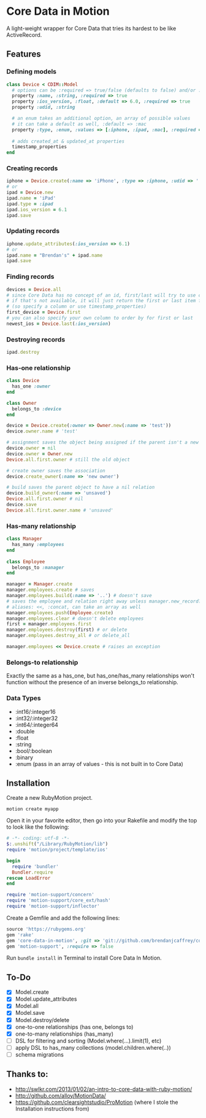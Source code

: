 # Core Data in Motion

A light-weight wrapper for Core Data that tries its hardest to be like ActiveRecord.

## Features

### Defining models
```ruby
class Device < CDIM::Model
  # options can be :required => true/false (defaults to false) and/or :default => ...
  property :name, :string, :required => true
  property :ios_version, :float, :default => 6.0, :required => true
  property :udid, :string

  # an enum takes an additional option, an array of possible values
  # it can take a default as well, :default => :mac
  property :type, :enum, :values => [:iphone, :ipad, :mac], :required => true # transparently stored as an :int16
  
  # adds created_at & updated_at properties
  timestamp_properties
end
```

### Creating records
```ruby
iphone = Device.create(:name => 'iPhone', :type => :iphone, :udid => '...')
# or
ipad = Device.new
ipad.name = 'iPad'
ipad.type = :ipad
ipad.ios_version = 6.1
ipad.save
```

### Updating records
```ruby
iphone.update_attributes(:ios_version => 6.1)
# or
ipad.name = "Brendan's" + ipad.name
ipad.save
```

### Finding records
```ruby
devices = Device.all
# since Core Data has no concept of an id, first/last will try to use created_at to order items
# if that's not available, it will just return the first or last item from a fetch request, which has no guarentee of order
# (so specify a column or use timestamp_properties)
first_device = Device.first
# you can also specify your own column to order by for first or last
newest_ios = Device.last(:ios_version)
```

### Destroying records
```ruby
ipad.destroy
```

### Has-one relationship
```ruby
class Device
  has_one :owner
end

class Owner
  belongs_to :device
end

device = Device.create(:owner => Owner.new(:name => 'test'))
device.owner.name # 'test'

# assignment saves the object being assigned if the parent isn't a new record, but it doesn't save the association between the two
device.owner = nil
device.owner = Owner.new
Device.all.first.owner # still the old object

# create owner saves the association
device.create_owner(:name => 'new owner')

# build saves the parent object to have a nil relation
device.build_owner(:name => 'unsaved')
Device.all.first.owner # nil
device.save
Device.all.first.owner.name # 'unsaved'
```

### Has-many relationship
```ruby
class Manager
  has_many :employees
end
  
class Employee
  belongs_to :manager
end

manager = Manager.create
manager.employees.create # saves
manager.employees.build(:name => '..') # doesn't save
# saves the employee and relation right away unless manager.new_record?
# aliases: <<, :concat, can take an array as well
manager.employees.push(Employee.create)
manager.employees.clear # doesn't delete employees
first = manager.employees.first
manager.employees.destroy(first) # or delete
manager.employees.destroy_all # or delete_all

manager.employees << Device.create # raises an exception
```

### Belongs-to relationship
Exactly the same as a has_one, but has_one/has_many relationships won't function without the presence of an inverse belongs_to relationship.

### Data Types

* :int16/:integer16
* :int32/:integer32
* :int64/:integer64
* :double
* :float
* :string
* :bool/:boolean
* :binary
* :enum (pass in an array of values - this is not built in to Core Data)

## Installation
Create a new RubyMotion project.

`motion create myapp`

Open it in your favorite editor, then go into your Rakefile and modify the top to look like the following:

```ruby
# -*- coding: utf-8 -*-
$:.unshift("/Library/RubyMotion/lib")
require 'motion/project/template/ios'

begin
  require 'bundler'
  Bundler.require
rescue LoadError
end

require 'motion-support/concern'
require 'motion-support/core_ext/hash'
require 'motion-support/inflector'
```

Create a Gemfile and add the following lines:

```ruby
source 'https://rubygems.org'
gem 'rake'
gem 'core-data-in-motion', :git => 'git://github.com/brendanjcaffrey/core-data-in-motion.git'
gem 'motion-support', :require => false
```

Run `bundle install` in Terminal to install Core Data In Motion.

## To-Do

- [x] Model.create
- [x] Model.update_attributes
- [x] Model.all
- [x] Model.save
- [x] Model.destroy/delete
- [x] one-to-one relationships (has one, belongs to)
- [x] one-to-many relationships (has_many)
- [ ] DSL for filtering and sorting (Model.where(...).limit(1), etc)
- [ ] apply DSL to has_many collections (model.children.where(..))
- [ ] schema migrations

## Thanks to:

- http://swlkr.com/2013/01/02/an-intro-to-core-data-with-ruby-motion/
- http://github.com/alloy/MotionData/
- https://github.com/clearsightstudio/ProMotion (where I stole the Installation instructions from)

